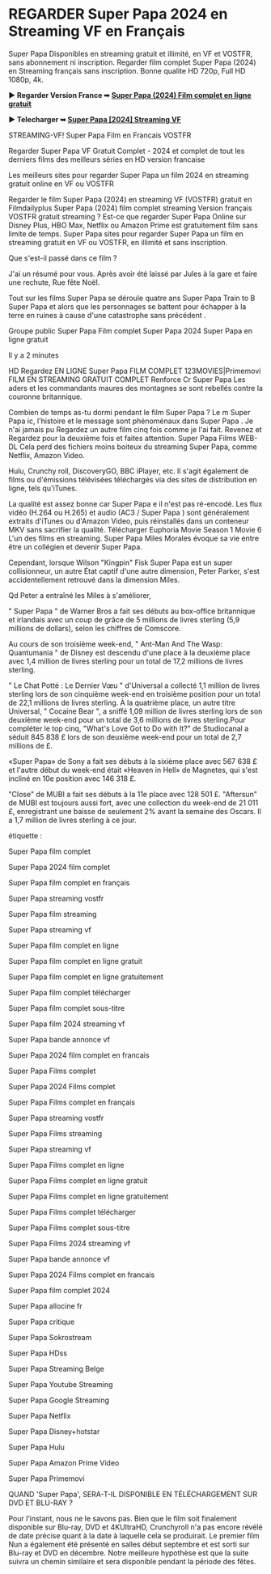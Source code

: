 # REGARDER Super Papa 2024 en Streaming VF en Français


Super Papa Disponibles en streaming gratuit et illimité, en VF et VOSTFR, sans abonnement ni inscription. Regarder film complet Super Papa (2024) en Streaming français sans inscription. Bonne qualite HD 720p, Full HD 1080p, 4k.

**▶️ Regarder Version France ➥ [Super Papa (2024) Film complet en ligne gratuit](https://is.gd/vDq7Ja)**

**▶️ Telecharger ➥ [Super Papa [2024] Streaming VF](https://is.gd/vDq7Ja)**


STREAMING-VF! Super Papa Film en Francais VOSTFR

Regarder Super Papa VF Gratuit Complet - 2024 et complet de tout les derniers films des meilleurs séries en HD version francaise

Les meilleurs sites pour regarder Super Papa un film 2024 en streaming gratuit online en VF ou VOSTFR

Regarder le film Super Papa (2024) en streaming VF (VOSTFR) gratuit en Filmdailyplus Super Papa (2024) film complet streaming Version français VOSTFR gratuit streaming ? Est-ce que regarder Super Papa Online sur Disney Plus, HBO Max, Netflix ou Amazon Prime est gratuitement film sans limite de temps. Super Papa sites pour regarder Super Papa un film en streaming gratuit en VF ou VOSTFR, en illimité et sans inscription.

Que s'est-il passé dans ce film ?

J'ai un résumé pour vous. Après avoir été laissé par Jules à la gare et faire une rechute, Rue fête Noël.

Tout sur les films Super Papa se déroule quatre ans Super Papa Train to B Super Papa et alors que les personnages se battent pour échapper à la terre en ruines à cause d'une catastrophe sans précédent .

Groupe public Super Papa Film complet Super Papa 2024 Super Papa en ligne gratuit

Il y a 2 minutes

HD Regardez EN LIGNE Super Papa FILM COMPLET 123MOVIES|Primemovi FILM EN STREAMING GRATUIT COMPLET Renforce Cr Super Papa Les aders et les commandants maures des montagnes se sont rebellés contre la couronne britannique.

Combien de temps as-tu dormi pendant le film Super Papa ? Le m Super Papa ic, l'histoire et le message sont phénoménaux dans Super Papa . Je n'ai jamais pu Regardez un autre film cinq fois comme je l'ai fait. Revenez et Regardez pour la deuxième fois et faites attention. Super Papa Films WEB-DL Cela perd des fichiers moins boiteux du streaming Super Papa, comme Netflix, Amazon Video.

Hulu, Crunchy roll, DiscoveryGO, BBC iPlayer, etc. Il s'agit également de films ou d'émissions télévisées téléchargés via des sites de distribution en ligne, tels qu'iTunes.

La qualité est assez bonne car Super Papa e il n'est pas ré-encodé. Les flux vidéo (H.264 ou H.265) et audio (AC3 / Super Papa ) sont généralement extraits d'iTunes ou d'Amazon Video, puis réinstallés dans un conteneur MKV sans sacrifier la qualité. Télécharger Euphoria Movie Season 1 Movie 6 L'un des films en streaming. Super Papa Miles Morales évoque sa vie entre être un collégien et devenir Super Papa.

Cependant, lorsque Wilson "Kingpin" Fisk Super Papa est un super collisionneur, un autre État captif d'une autre dimension, Peter Parker, s'est accidentellement retrouvé dans la dimension Miles.

Qd Peter a entraîné les Miles à s'améliorer,

" Super Papa " de Warner Bros a fait ses débuts au box-office britannique et irlandais avec un coup de grâce de 5 millions de livres sterling (5,9 millions de dollars), selon les chiffres de Comscore.

Au cours de son troisième week-end, " Ant-Man And The Wasp: Quantumania " de Disney est descendu d'une place à la deuxième place avec 1,4 million de livres sterling pour un total de 17,2 millions de livres sterling.

" Le Chat Potté : Le Dernier Vœu " d'Universal a collecté 1,1 million de livres sterling lors de son cinquième week-end en troisième position pour un total de 22,1 millions de livres sterling. À la quatrième place, un autre titre Universal, " Cocaine Bear ", a sniffé 1,09 million de livres sterling lors de son deuxième week-end pour un total de 3,6 millions de livres sterling.Pour compléter le top cinq, "What's Love Got to Do with It?" de Studiocanal a séduit 845 838 £ lors de son deuxième week-end pour un total de 2,7 millions de £.

«Super Papa» de Sony a fait ses débuts à la sixième place avec 567 638 £ et l'autre début du week-end était «Heaven in Hell» de Magnetes, qui s'est incliné en 10e position avec 146 318 £.

"Close" de MUBI a fait ses débuts à la 11e place avec 128 501 £. "Aftersun" de MUBI est toujours aussi fort, avec une collection du week-end de 21 011 £, enregistrant une baisse de seulement 2% avant la semaine des Oscars. Il a 1,7 million de livres sterling à ce jour.

étiquette :

Super Papa film complet

Super Papa 2024 film complet

Super Papa film complet en français

Super Papa streaming vostfr

Super Papa film streaming

Super Papa streaming vf

Super Papa film complet en ligne

Super Papa film complet en ligne gratuit

Super Papa film complet en ligne gratuitement

Super Papa film complet télécharger

Super Papa film complet sous-titre

Super Papa film 2024 streaming vf

Super Papa bande annonce vf

Super Papa 2024 film complet en francais

Super Papa Films complet

Super Papa 2024 Films complet

Super Papa Films complet en français

Super Papa streaming vostfr

Super Papa Films streaming

Super Papa streaming vf

Super Papa Films complet en ligne

Super Papa Films complet en ligne gratuit

Super Papa Films complet en ligne gratuitement

Super Papa Films complet télécharger

Super Papa Films complet sous-titre

Super Papa Films 2024 streaming vf

Super Papa bande annonce vf

Super Papa 2024 Films complet en francais

Super Papa film complet 2024

Super Papa allocine fr

Super Papa critique

Super Papa Sokrostream

Super Papa HDss

Super Papa Streaming Belge

Super Papa Youtube Streaming

Super Papa Google Streaming

Super Papa Netflix

Super Papa Disney+hotstar

Super Papa Hulu

Super Papa Amazon Prime Video

Super Papa Primemovi

QUAND 'Super Papa', SERA-T-IL DISPONIBLE EN TÉLÉCHARGEMENT SUR DVD ET BLU-RAY ?

Pour l’instant, nous ne le savons pas. Bien que le film soit finalement disponible sur Blu-ray, DVD et 4KUltraHD, Crunchyroll n'a pas encore révélé de date précise quant à la date à laquelle cela se produirait. Le premier film Nun a également été présenté en salles début septembre et est sorti sur Blu-ray et DVD en décembre. Notre meilleure hypothèse est que la suite suivra un chemin similaire et sera disponible pendant la période des fêtes.
